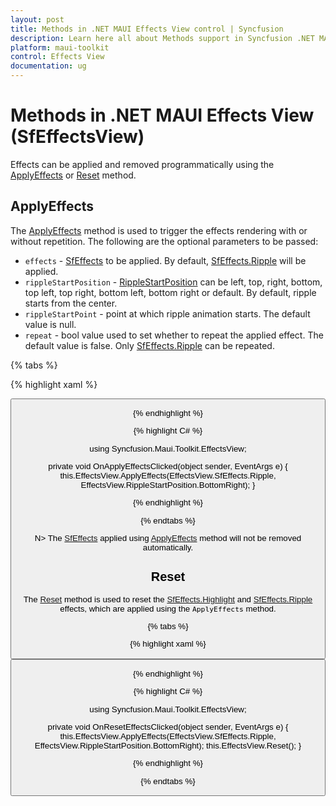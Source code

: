 ```yaml
---
layout: post
title: Methods in .NET MAUI Effects View control | Syncfusion
description: Learn here all about Methods support in Syncfusion .NET MAUI Effects View (SfEffectsView) control and more.
platform: maui-toolkit
control: Effects View
documentation: ug
---
```


# Methods in .NET MAUI Effects View (SfEffectsView)

Effects can be applied and removed programmatically using the [ApplyEffects](https://help.syncfusion.com/cr/maui/Syncfusion.Maui.Core.SfEffectsView.html#Syncfusion_Maui_Core_SfEffectsView_ApplyEffects_Syncfusion_Maui_Core_SfEffects_Syncfusion_Maui_Core_RippleStartPosition_System_Nullable_System_Drawing_Point__System_Boolean_) or [Reset](https://help.syncfusion.com/cr/maui/Syncfusion.Maui.Core.SfEffectsView.html#Syncfusion_Maui_Core_SfEffectsView_Reset) method.

## ApplyEffects

The [ApplyEffects](https://help.syncfusion.com/cr/maui/Syncfusion.Maui.Core.SfEffectsView.html#Syncfusion_Maui_Core_SfEffectsView_ApplyEffects_Syncfusion_Maui_Core_SfEffects_Syncfusion_Maui_Core_RippleStartPosition_System_Nullable_System_Drawing_Point__System_Boolean_) method is used to trigger the effects rendering with or without repetition. The following are the optional parameters to be passed:

* `effects` - [SfEffects](https://help.syncfusion.com/cr/maui/Syncfusion.Maui.Core.SfEffects.html) to be applied. By default, [SfEffects.Ripple](https://help.syncfusion.com/cr/maui/Syncfusion.Maui.Core.SfEffects.html#Syncfusion_Maui_Core_SfEffects_Ripple) will be applied.
* `rippleStartPosition` - [RippleStartPosition](https://help.syncfusion.com/cr/maui/Syncfusion.Maui.Core.RippleStartPosition.html) can be left, top, right, bottom, top left, top right, bottom left, bottom right or default. By default, ripple starts from the center.
* `rippleStartPoint` - point at which ripple animation starts. The default value is null.
* `repeat` - bool value used to set whether to repeat the applied effect. The default value is false. Only [SfEffects.Ripple](https://help.syncfusion.com/cr/maui/Syncfusion.Maui.Core.SfEffects.html#Syncfusion_Maui_Core_SfEffects_Ripple) can be repeated.

{% tabs %} 

{% highlight xaml %}

<Grid RowDefinitions="0.9*, 0.1*">
        <syncEffectsView:SfEffectsView x:Name="EffectsView"
                                    />
        <Button Grid.Row="1"
                Text="Save"
                Clicked="OnApplyEffectsClicked" />
    </Grid>

{% endhighlight %}

{% highlight C# %}

using Syncfusion.Maui.Toolkit.EffectsView;

private void OnApplyEffectsClicked(object sender, EventArgs e)
{
    this.EffectsView.ApplyEffects(EffectsView.SfEffects.Ripple, EffectsView.RippleStartPosition.BottomRight);
}

{% endhighlight %}

{% endtabs %}

N> The [SfEffects](https://help.syncfusion.com/cr/maui/Syncfusion.Maui.Core.SfEffects.html) applied using [ApplyEffects](https://help.syncfusion.com/cr/maui/Syncfusion.Maui.Core.SfEffectsView.html#Syncfusion_Maui_Core_SfEffectsView_ApplyEffects_Syncfusion_Maui_Core_SfEffects_Syncfusion_Maui_Core_RippleStartPosition_System_Nullable_System_Drawing_Point__System_Boolean_) method will not be removed automatically.

## Reset

The [Reset](https://help.syncfusion.com/cr/maui/Syncfusion.Maui.Core.SfEffectsView.html#Syncfusion_Maui_Core_SfEffectsView_Reset) method is used to reset the [SfEffects.Highlight](https://help.syncfusion.com/cr/maui/Syncfusion.Maui.Core.SfEffects.html#Syncfusion_Maui_Core_SfEffects_Highlight) and [SfEffects.Ripple](https://help.syncfusion.com/cr/maui/Syncfusion.Maui.Core.SfEffects.html#Syncfusion_Maui_Core_SfEffects_Ripple) effects, which are applied using the `ApplyEffects` method.

{% tabs %} 

{% highlight xaml %}

<Grid RowDefinitions="0.9*, 0.1*">
        <syncEffectsView:SfEffectsView x:Name="EffectsView"
                                    />
        <Button Grid.Row="1"
                Text="Save"
                Clicked="OnResetEffectsClicked" />
    </Grid>

{% endhighlight %}

{% highlight C# %}

using Syncfusion.Maui.Toolkit.EffectsView;

private void OnResetEffectsClicked(object sender, EventArgs e)
{
    this.EffectsView.ApplyEffects(EffectsView.SfEffects.Ripple, EffectsView.RippleStartPosition.BottomRight);
    this.EffectsView.Reset();
}

{% endhighlight %}

{% endtabs %}
